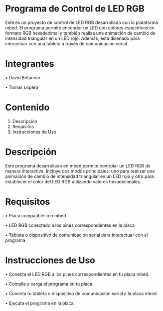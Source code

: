 # Programa de Control de LED RGB

Este es un proyecto de control de LED RGB desarrollado con la plataforma mbed. El programa permite encender un LED con colores específicos en formato RGB hexadecimal y también realiza una animación de cambio de intensidad triangular en un LED rojo. Además, está diseñado para interactuar con una tableta a través de comunicación serial.

# Integrantes

• David Betancur

• Tomas Lopera

# Contenido

1. Descripción
2. Requisitos
3. Instrucciones de Uso

# Descripción

Este programa desarrollado en mbed permite controlar un LED RGB de manera interactiva. Incluye dos modos principales: uno para realizar una animación de cambio de intensidad triangular en un LED rojo y otro para establecer el color del LED RGB utilizando valores hexadecimales.

# Requisitos

• Placa compatible con mbed

• LED RGB conectado a los pines correspondientes en la placa

• Tableta o dispositivo de comunicación serial para interactuar con el programa

# Instrucciones de Uso

• Conecta el LED RGB a los pines correspondientes en tu placa mbed.

• Compila y carga el programa en tu placa.

• Conecta tu tableta o dispositivo de comunicación serial a la placa mbed.

• Ejecuta el programa en la placa.
